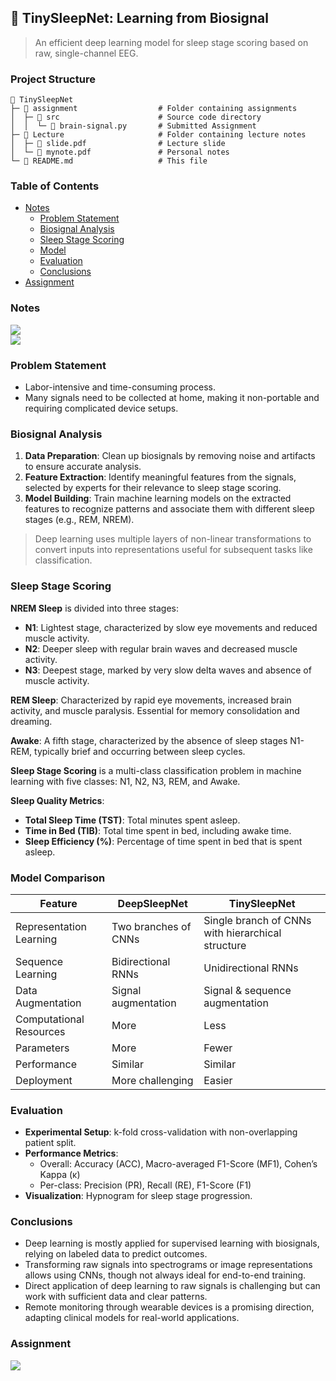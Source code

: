 ## 🧠 TinySleepNet: Learning from Biosignal

> An efficient deep learning model for sleep stage scoring based on raw, single-channel EEG.

### Project Structure

```plaintext
📂 TinySleepNet
├─ 📂 assignment                  # Folder containing assignments
│  ├─ 📂 src                      # Source code directory
│  │  └─ 📄 brain-signal.py       # Submitted Assignment
├─ 📂 Lecture                     # Folder containing lecture notes
│  ├─ 📄 slide.pdf                # Lecture slide
│  └─ 📄 mynote.pdf               # Personal notes
└─ 📄 README.md                   # This file
```

### Table of Contents

- [Notes](#notes)
  - [Problem Statement](#problem-statement)
  - [Biosignal Analysis](#biosignal-analysis)
  - [Sleep Stage Scoring](#sleep-stage-scoring)
  - [Model](#model)
  - [Evaluation](#evaluation)
  - [Conclusions](#conclusions)
- [Assignment](#assignment)

### Notes

[<img src="https://img.shields.io/badge/view%20in%20notion-grey?style=for-the-badge&logo=notion" />](https://xinnypie.notion.site/TinySleepNet-Learning-from-Biosignal-b27307b831fb480585483e5bf8cdb741?pvs=4)  
[<img src="https://img.shields.io/badge/view%20in%20pdf-grey?style=for-the-badge&logo=github" />](./lecture/file/mynote.pdf)

### Problem Statement

- Labor-intensive and time-consuming process.
- Many signals need to be collected at home, making it non-portable and requiring complicated device setups.

### Biosignal Analysis

1. **Data Preparation**: Clean up biosignals by removing noise and artifacts to ensure accurate analysis.
2. **Feature Extraction**: Identify meaningful features from the signals, selected by experts for their relevance to sleep stage scoring.
3. **Model Building**: Train machine learning models on the extracted features to recognize patterns and associate them with different sleep stages (e.g., REM, NREM).

> Deep learning uses multiple layers of non-linear transformations to convert inputs into representations useful for subsequent tasks like classification.

### Sleep Stage Scoring

**NREM Sleep** is divided into three stages:
- **N1**: Lightest stage, characterized by slow eye movements and reduced muscle activity.
- **N2**: Deeper sleep with regular brain waves and decreased muscle activity.
- **N3**: Deepest stage, marked by very slow delta waves and absence of muscle activity.

**REM Sleep**: Characterized by rapid eye movements, increased brain activity, and muscle paralysis. Essential for memory consolidation and dreaming.

**Awake**: A fifth stage, characterized by the absence of sleep stages N1-REM, typically brief and occurring between sleep cycles.

**Sleep Stage Scoring** is a multi-class classification problem in machine learning with five classes: N1, N2, N3, REM, and Awake.

**Sleep Quality Metrics**:
- **Total Sleep Time (TST)**: Total minutes spent asleep.
- **Time in Bed (TIB)**: Total time spent in bed, including awake time.
- **Sleep Efficiency (%)**: Percentage of time spent in bed that is spent asleep.

### Model Comparison

| Feature               | DeepSleepNet       | TinySleepNet     |
|-----------------------|--------------------|------------------|
| Representation Learning| Two branches of CNNs | Single branch of CNNs with hierarchical structure |
| Sequence Learning      | Bidirectional RNNs  | Unidirectional RNNs |
| Data Augmentation      | Signal augmentation | Signal & sequence augmentation |
| Computational Resources | More               | Less             |
| Parameters             | More               | Fewer            |
| Performance            | Similar            | Similar          |
| Deployment             | More challenging   | Easier           |

### Evaluation

- **Experimental Setup**: k-fold cross-validation with non-overlapping patient split.
- **Performance Metrics**:
  - Overall: Accuracy (ACC), Macro-averaged F1-Score (MF1), Cohen’s Kappa (κ)
  - Per-class: Precision (PR), Recall (RE), F1-Score (F1)
- **Visualization**: Hypnogram for sleep stage progression.

### Conclusions

- Deep learning is mostly applied for supervised learning with biosignals, relying on labeled data to predict outcomes.
- Transforming raw signals into spectrograms or image representations allows using CNNs, though not always ideal for end-to-end training.
- Direct application of deep learning to raw signals is challenging but can work with sufficient data and clear patterns.
- Remote monitoring through wearable devices is a promising direction, adapting clinical models for real-world applications.

### Assignment

[<img src="https://img.shields.io/badge/view%20in%20github-grey?style=for-the-badge&logo=github" />](./assignment/src/brain-signal.py)
